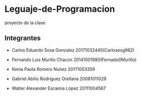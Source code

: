 # Leguaje-de-Programacion
proyecto de la clase

## Integrantes

* Carlos Eduardo Sosa Gonzalez 20171032445(Carlosesg982)

* Fernando Luis Murillo Chacon 20141001980(Fernado0Murillo)

* Kenia Paola Romero Nuñez 20171003359

* Gabriel Abilio Rodriguez Orellana 20081011029

* Walter Alexander Escamia López 20111004567

